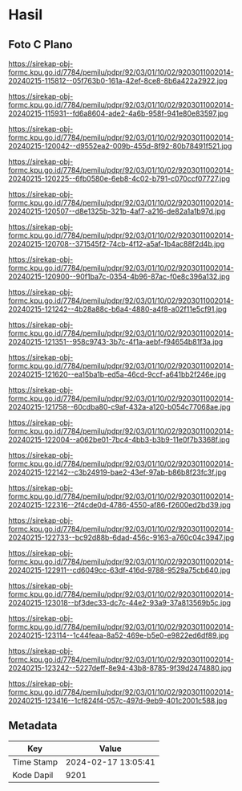 # Hasil

## Foto C Plano

https://sirekap-obj-formc.kpu.go.id/7784/pemilu/pdpr/92/03/01/10/02/9203011002014-20240215-115812--05f763b0-161a-42ef-8ce8-8b6a422a2922.jpg

https://sirekap-obj-formc.kpu.go.id/7784/pemilu/pdpr/92/03/01/10/02/9203011002014-20240215-115931--fd6a8604-ade2-4a6b-958f-941e80e83597.jpg

https://sirekap-obj-formc.kpu.go.id/7784/pemilu/pdpr/92/03/01/10/02/9203011002014-20240215-120042--d9552ea2-009b-455d-8f92-80b78491f521.jpg

https://sirekap-obj-formc.kpu.go.id/7784/pemilu/pdpr/92/03/01/10/02/9203011002014-20240215-120225--6fb0580e-6eb8-4c02-b791-c070ccf07727.jpg

https://sirekap-obj-formc.kpu.go.id/7784/pemilu/pdpr/92/03/01/10/02/9203011002014-20240215-120507--d8e1325b-321b-4af7-a216-de82a1a1b97d.jpg

https://sirekap-obj-formc.kpu.go.id/7784/pemilu/pdpr/92/03/01/10/02/9203011002014-20240215-120708--371545f2-74cb-4f12-a5af-1b4ac88f2d4b.jpg

https://sirekap-obj-formc.kpu.go.id/7784/pemilu/pdpr/92/03/01/10/02/9203011002014-20240215-120900--90f1ba7c-0354-4b96-87ac-f0e8c396a132.jpg

https://sirekap-obj-formc.kpu.go.id/7784/pemilu/pdpr/92/03/01/10/02/9203011002014-20240215-121242--4b28a88c-b6a4-4880-a4f8-a02f11e5cf91.jpg

https://sirekap-obj-formc.kpu.go.id/7784/pemilu/pdpr/92/03/01/10/02/9203011002014-20240215-121351--958c9743-3b7c-4f1a-aebf-f94654b81f3a.jpg

https://sirekap-obj-formc.kpu.go.id/7784/pemilu/pdpr/92/03/01/10/02/9203011002014-20240215-121620--ea15ba1b-ed5a-46cd-9ccf-a641bb2f246e.jpg

https://sirekap-obj-formc.kpu.go.id/7784/pemilu/pdpr/92/03/01/10/02/9203011002014-20240215-121758--60cdba80-c9af-432a-a120-b054c77068ae.jpg

https://sirekap-obj-formc.kpu.go.id/7784/pemilu/pdpr/92/03/01/10/02/9203011002014-20240215-122004--a062be01-7bc4-4bb3-b3b9-11e0f7b3368f.jpg

https://sirekap-obj-formc.kpu.go.id/7784/pemilu/pdpr/92/03/01/10/02/9203011002014-20240215-122142--c3b24919-bae2-43ef-97ab-b86b8f23fc3f.jpg

https://sirekap-obj-formc.kpu.go.id/7784/pemilu/pdpr/92/03/01/10/02/9203011002014-20240215-122316--2f4cde0d-4786-4550-af86-f2600ed2bd39.jpg

https://sirekap-obj-formc.kpu.go.id/7784/pemilu/pdpr/92/03/01/10/02/9203011002014-20240215-122733--bc92d88b-6dad-456c-9163-a760c04c3947.jpg

https://sirekap-obj-formc.kpu.go.id/7784/pemilu/pdpr/92/03/01/10/02/9203011002014-20240215-122911--cd6049cc-63df-416d-9788-9529a75cb640.jpg

https://sirekap-obj-formc.kpu.go.id/7784/pemilu/pdpr/92/03/01/10/02/9203011002014-20240215-123018--bf3dec33-dc7c-44e2-93a9-37a813569b5c.jpg

https://sirekap-obj-formc.kpu.go.id/7784/pemilu/pdpr/92/03/01/10/02/9203011002014-20240215-123114--1c44feaa-8a52-469e-b5e0-e9822ed6df89.jpg

https://sirekap-obj-formc.kpu.go.id/7784/pemilu/pdpr/92/03/01/10/02/9203011002014-20240215-123242--5227deff-8e94-43b8-8785-9f39d2474880.jpg

https://sirekap-obj-formc.kpu.go.id/7784/pemilu/pdpr/92/03/01/10/02/9203011002014-20240215-123416--1cf824f4-057c-497d-9eb9-401c2001c588.jpg


## Metadata

| Key        | Value               |
| ---------- | ------------------- |
| Time Stamp | 2024-02-17 13:05:41 |
| Kode Dapil | 9201                |



